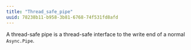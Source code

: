 ```yaml
---
title: "Thread_safe_pipe"
uuid: 78238b11-b958-3b81-6768-74f531fd8afd
---
```


A thread-safe pipe is a thread-safe interface to the write end of a normal
`Async.Pipe`.

